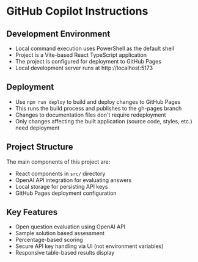 # GitHub Copilot Instructions

## Development Environment

- Local command execution uses PowerShell as the default shell
- Project is a Vite-based React TypeScript application
- The project is configured for deployment to GitHub Pages
- Local development server runs at http://localhost:5173

## Deployment

- Use `npm run deploy` to build and deploy changes to GitHub Pages
- This runs the build process and publishes to the gh-pages branch
- Changes to documentation files don't require redeployment
- Only changes affecting the built application (source code, styles, etc.) need deployment

## Project Structure

The main components of this project are:
- React components in `src/` directory
- OpenAI API integration for evaluating answers
- Local storage for persisting API keys
- GitHub Pages deployment configuration

## Key Features

- Open question evaluation using OpenAI API
- Sample solution based assessment
- Percentage-based scoring
- Secure API key handling via UI (not environment variables)
- Responsive table-based results display
